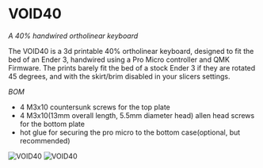 # VOID40
*A 40% handwired ortholinear keyboard*

The VOID40 is a 3d printable 40% ortholinear keyboard, designed to fit the bed of an Ender 3, handwired using a Pro Micro controller and QMK Firmware.
The prints barely fit the bed of a stock Ender 3 if they are rotated 45 degrees, and with the skirt/brim disabled in your slicers settings.

*BOM*
* 4 M3x10 countersunk screws for the top plate
* 4 M3x10(13mm overall length, 5.5mm diameter head) allen head screws for the bottom plate
* hot glue for securing the pro micro to the bottom case(optional, but recommended)

![VOID40](https://i.imgur.com/1OUBSvn.jpg)
![VOID40](https://i.imgur.com/dhAZlNd.jpg)
